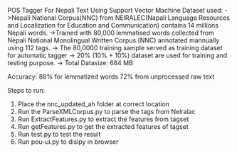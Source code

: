 
POS Tagger For Nepali Text Using Support Vector Machine 
Dataset used:
->Nepali National Corpus(NNC) from NElRALEC(Napali Language Resources and Localization for Education and Communication) contains 14 millions Nepali words.
->Trained with 80,000 lemmatised words collected from Nepali National Monolingual Written Corpus (NNC) annotated mannually using 112 tags.
-> The 80,0000 training sample served as training dataset for automatic tagger
-> 20% (10% + 10%) dataset are used for training and testing purpose.
-> Total Datasize: 684 MB 

Accuracy:
88% for lemmatized words
72% from unprocessed raw text 
  
Steps to run:
1. Place the nnc_updated_ah folder at correct location
2. Run the ParseXMLCorpus.py to parse the tags from Nelralac 
3. Run ExtractFeatures.py to extract the features from tagset
4. Run getFeatures.py to get the extracted features of tagset
5. Run test.py to test the result
6. Run pou-ui.py to dislpy in browser
